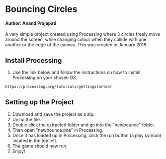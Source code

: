 # Bouncing Circles

#### Author: Anand Prajapati

 A very simple project created using Processing where 3 circles freely move around the screen, while changing colour when they collide with one another or the edge of the canvas. This was created in January 2018. 


## Install Processing

1. Use the link below and follow the instructions on how to install Processing on your chosen OS.

```bash
https://processing.org/tutorials/gettingstarted/
```

## Setting up the Project
1. Download and save the project as a zip. 
2. Unzip the file.
3. Double click the extracted folder and go into the "newbounce" folder.
4. Then open "newbounce.pde" in Processing.
5. Once it has loaded up in Processing, click the run button (a play symbol) located in the top left.
6. The game should now run.
7. Enjoy!

